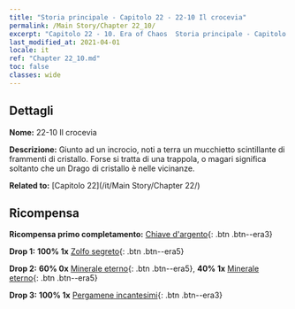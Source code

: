 ```yaml
---
title: "Storia principale - Capitolo 22 - 22-10 Il crocevia"
permalink: /Main Story/Chapter 22_10/
excerpt: "Capitolo 22 - 10. Era of Chaos  Storia principale - Capitolo 22_10. 22-10 Il crocevia"
last_modified_at: 2021-04-01
locale: it
ref: "Chapter 22_10.md"
toc: false
classes: wide
---
```


## Dettagli

 **Nome:** 22-10 Il crocevia

 **Descrizione:** Giunto ad un incrocio, noti a terra un mucchietto scintillante di frammenti di cristallo. Forse si tratta di una trappola, o magari significa soltanto che un Drago di cristallo è nelle vicinanze.

 **Related to:** [Capitolo 22](/it/Main Story/Chapter 22/)

## Ricompensa

 **Ricompensa primo completamento:** [Chiave d'argento](/it/Items/con_693/){: .btn .btn--era3}

 **Drop 1:** **100% 1x** [Zolfo segreto](/it/Items/mat_78/){: .btn .btn--era5}

 **Drop 2:** **60% 0x** [Minerale eterno](/it/Items/mat_68/){: .btn .btn--era5}, **40% 1x** [Minerale eterno](/it/Items/mat_68/){: .btn .btn--era5}

 **Drop 3:** **100% 1x** [Pergamene incantesimi](/it/Items/con_694/){: .btn .btn--era3}

